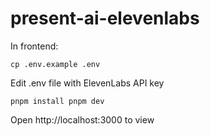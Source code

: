 # present-ai-elevenlabs

In frontend:

`cp .env.example .env`

Edit .env file with ElevenLabs API key

`pnpm install
pnpm dev`

Open http://localhost:3000 to view
